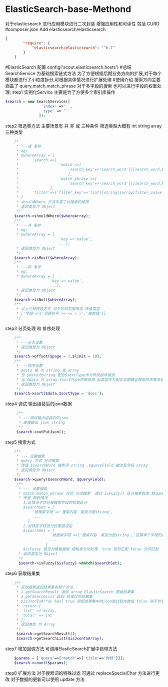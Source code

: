 # ElasticSearch-base-Methond
对于elasticsearch 进行应用模块进行二次封装 增强应用性和可读性 包括 CURD
#composer.json
Add elasticsearch/elasticsearch
```json
{
        "require": {
            "elasticsearch/elasticsearch": "^6.7"
        }
    }
```
#ElasticSearch 配置
config('scout.elasticsearch.hosts')
#总结
SearchService 为基础搜索链式方法 
为了方便根据后期业务方向的扩展,对于每个模块都进行了小粒度拆分,可根据具体情况进行扩展处理
#使用介绍
搜索方向主要 涵盖了 query,match,match_phrase 对于多字段的搜索 也可以进行字段的权重处理;
step1  实例化Service 主要是为了方便多个索引库操作
```php
$search = new SearchService([
                'index' =>'' , 
                'type' => ''
               ]);
```
step2 筛选类方法 主要场景有  并 非 或 三种条件 筛选类型大概有 int string array 三种类型
```php
    /*
     * ---或 条件
     * eg:
     * $whereArray = [
     *      'search'=>[
     *                  'match'=>[
     *                      'search_key'=>'search_word'||[search_word,boost], ...
     *                      ],
     *                  'match_phrase'=>[
     *                      'search_key'=>'search_word'||[search_word,boost],...
     *              ],
     *      'filter'=>['filter_key'=>'(int||string||array)filter_value',....]
     * ]
     * shouldWhere 方法丰富了对搜索的使用
     * 返回类型为 Object
     */
    $search->shouldWhere($whereArray);
    /**
     * ---并 条件
     * eg:
     * $whereArray = [
                        'key'=>'value',
                        ...];
     * 返回类型为 Object
     */
    $search->isMust($whereArray);
    /**
     * ---非 条件
     * eg:
     * $whereArray = [
                    'key'=>'value',
                    ...];
     * 返回类型为 Object
     */
    $search->isNot($whereArray);
    /**
     * 以上三种筛选方式 对于区间范围筛选 传值类型
     * ['字段'=>['范围符号 >= <= < >','搜索值']]
     */
```
step3 分页处理 和 排序处理
```php
    /**
     * ---分页设置
     * 返回类型为 Object
     */
    $search->offset($page = 1,$limit = 10);
    /**
     * ---排序设置
     * $data 值 为 string 或 array 
     * 当 $data为string 配合$sortType作为传统排序使用
     * 当 $data 为 array $sortType则被弃用 此类型作为配合后期健全搜索排序算法使用
     * 返回类型为 Object
     */
    $search->sort($data,$sortType = 'desc');
```
step4 调试 输出组装后的json数据
```php
     /**
      * ---调试输出组装后的json
      * 直接输出 json string
      */
     $search->outPutJson();
```
step5 搜索方式
```php
    /**
     * --- 设置搜索
     * query 方式 分词搜索 
     * 传值 $searchWord 搜索词 string ,$queryField 被涉及字段 array
     * 返回类型为 Object
     */
    $search->query($searchWord, $queryField);
     /**
      * --- 设置搜索
      * match,match_phrase 方式 分词搜索  通过 isFuzzy() 区分搜索粒度 默认match方式搜索
      * 传值 两种情况
        1.此情况不作分被搜索字段的权重区分 
        $searchSet = [
            '被搜索字段'=>'搜索内容　类型为是string',
             ...
          ]
        2.对特定字段进行权重值设定
        $searchSet = [
                    '被搜索字段'=>['搜索内容　类型为是string','设置单个字段的权重值boost 类型为 int'],
                    ...
                  ]
        $isFuzzy 是否为模糊搜索 细粒度分词处理  true 语句匹配 false 分词匹配
      * 返回类型为 Object
      */
      $search->isFuzzy($isFuzzy)->match($searchSet);
```
step6 获取结果集
```php
    /**
     * 获取搜索返回结果集有两个方法 
     * 1.getSearchResult 返回 array ElasticSearch 原始结果集
     * 2.getSearchList 返回 处理过的结果集 
     * $isJsonToArray bool true 则把结果集中的json格式转为数组 false 则不作处理
     *  return [
     * 'list' => array,
     * 'total' => int
     * ];
     * 返回类型 为 Array
     */
     $search->getSearchResult();
     $search->getSearchList($isJsonToArray);
```
step7 增加回调方法 可调用ElasticSearch扩展中自带方法
```php
    $params = ['query'=>['match'=>['title'=>'你好']]];
    $search->count($params);
```
step8 扩展方法
   对于搜索词的特殊过滤 可通过 replaceSpecialChar 方法进行更改
   对于数据的更新可以使用 update 方法


